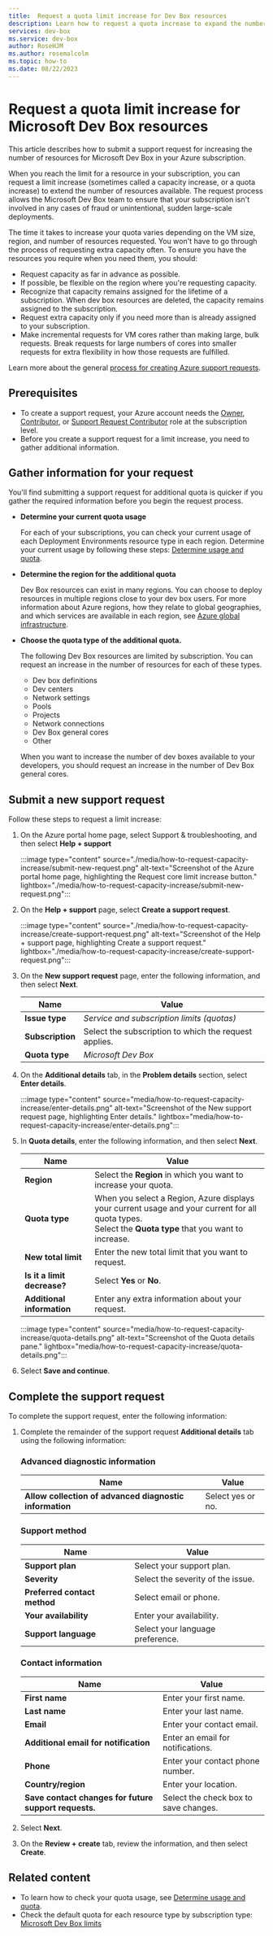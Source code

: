 ```yaml
---
title:  Request a quota limit increase for Dev Box resources
description: Learn how to request a quota increase to expand the number of dev box resources you can use in your subscription. Request an increase for dev box cores and other resources.
services: dev-box
ms.service: dev-box
author: RoseHJM
ms.author: rosemalcolm
ms.topic: how-to
ms.date: 08/22/2023
---
```


# Request a quota limit increase for Microsoft Dev Box resources

This article describes how to submit a support request for increasing the number of resources for Microsoft Dev Box in your Azure subscription. 

When you reach the limit for a resource in your subscription, you can request a limit increase (sometimes called a capacity increase, or a quota increase) to extend the number of resources available. The request process allows the Microsoft Dev Box team to ensure that your subscription isn't involved in any cases of fraud or unintentional, sudden large-scale deployments. 

The time it takes to increase your quota varies depending on the VM size, region, and number of resources requested.  You won't have to go through the process of requesting extra capacity often. To ensure you have the resources you require when you need them, you should:

- Request capacity as far in advance as possible.
- If possible, be flexible on the region where you're requesting capacity.
- Recognize that capacity remains assigned for the lifetime of a subscription. When dev box resources are deleted, the capacity remains assigned to the subscription. 
- Request extra capacity only if you need more than is already assigned to your subscription. 
- Make incremental requests for VM cores rather than making large, bulk requests. Break requests for large numbers of cores into smaller requests for extra flexibility in how those requests are fulfilled.

Learn more about the general [process for creating Azure support requests](../azure-portal/supportability/how-to-create-azure-support-request.md).

## Prerequisites

- To create a support request, your Azure account needs the [Owner](../role-based-access-control/built-in-roles.md#owner), [Contributor](../role-based-access-control/built-in-roles.md#contributor), or [Support Request Contributor](../role-based-access-control/built-in-roles.md#support-request-contributor) role at the subscription level.
- Before you create a support request for a limit increase, you need to gather additional information.

## Gather information for your request

You'll find submitting a support request for additional quota is quicker if you gather the required information before you begin the request process. 

- **Determine your current quota usage**

   For each of your subscriptions, you can check your current usage of each Deployment Environments resource type in each region. Determine your current usage by following these steps: [Determine usage and quota](./how-to-determine-your-quota-usage.md).

- **Determine the region for the additional quota**

   Dev Box resources can exist in many regions. You can choose to deploy resources in multiple regions close to your dev box users. For more information about Azure regions, how they relate to global geographies, and which services are available in each region, see [Azure global infrastructure](https://azure.microsoft.com/explore/global-infrastructure/products-by-region/).

- **Choose the quota type of the additional quota.**

   The following Dev Box resources are limited by subscription. You can request an increase in the number of resources for each of these types.

   - Dev box definitions
   - Dev centers
   - Network settings
   - Pools
   - Projects
   - Network connections
   - Dev Box general cores
   - Other
 
   When you want to increase the number of dev boxes available to your developers, you should request an increase in the number of Dev Box general cores. 

## Submit a new support request

Follow these steps to request a limit increase:  

1. On the Azure portal home page, select Support & troubleshooting, and then select  **Help + support**

    :::image type="content" source="./media/how-to-request-capacity-increase/submit-new-request.png" alt-text="Screenshot of the Azure portal home page, highlighting the Request core limit increase button." lightbox="./media/how-to-request-capacity-increase/submit-new-request.png":::

1. On the **Help + support** page, select **Create a support request**.

    :::image type="content" source="./media/how-to-request-capacity-increase/create-support-request.png" alt-text="Screenshot of the Help + support page, highlighting Create a support request." lightbox="./media/how-to-request-capacity-increase/create-support-request.png":::

1. On the **New support request** page, enter the following information, and then select **Next**.

    | Name              | Value   |
    | ----------------- | ------- |
    | **Issue type**    | *Service and subscription limits (quotas)* |
    | **Subscription**  | Select the subscription to which the request applies. |
    | **Quota type**    | *Microsoft Dev Box* |

1. On the **Additional details** tab, in the **Problem details** section, select **Enter details**.
 
    :::image type="content" source="media/how-to-request-capacity-increase/enter-details.png" alt-text="Screenshot of the New support request page, highlighting Enter details." lightbox="media/how-to-request-capacity-increase/enter-details.png"::: 

1. In **Quota details**, enter the following information, and then select **Next**.
 
    | Name              | Value   |
    | ----------------- | ------- |
    | **Region**        | Select the **Region** in which you want to increase your quota. | 
    | **Quota type**    | When you select a Region, Azure displays your current usage and your current for all quota types. </br> Select the **Quota type** that you want to increase. | 
    | **New total limit** | Enter the new total limit that you want to request. |
    | **Is it a limit decrease?** | Select **Yes** or **No**. |
    | **Additional information** | Enter any extra information about your request. |

    :::image type="content" source="media/how-to-request-capacity-increase/quota-details.png" alt-text="Screenshot of the Quota details pane." lightbox="media/how-to-request-capacity-increase/quota-details.png":::

1. Select **Save and continue**.
## Complete the support request

To complete the support request, enter the following information:

1. Complete the remainder of the support request **Additional details** tab using the following information:

   ### Advanced diagnostic information

   |Name |Value |
   |---------|---------|
   |**Allow collection of advanced diagnostic information**|Select yes or no.|

   ### Support method

   |Name |Value |
   |---------|---------|
   |**Support plan**|Select your support plan.|
   |**Severity**|Select the severity of the issue.|
   |**Preferred contact method**|Select email or phone.|
   |**Your availability**|Enter your availability.|
   |**Support language**|Select your language preference.|

   ### Contact information

   |Name |Value |
   |---------|---------|
   |**First name**|Enter your first name.|
   |**Last name**|Enter your last name.|
   |**Email**|Enter your contact email.|
   |**Additional email for notification**|Enter an email for notifications.|
   |**Phone**|Enter your contact phone number.|
   |**Country/region**|Enter your location.|
   |**Save contact changes for future support requests.**|Select the check box to save changes.|

1. Select **Next**.

1. On the **Review + create** tab, review the information, and then select **Create**.
 
## Related content

- To learn how to check your quota usage, see [Determine usage and quota](./how-to-determine-your-quota-usage.md).
- Check the default quota for each resource type by subscription type: [Microsoft Dev Box limits](../azure-resource-manager/management/azure-subscription-service-limits.md#microsoft-dev-box-limits)